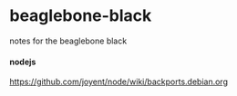 beaglebone-black
================

notes for the beaglebone black

#### nodejs

https://github.com/joyent/node/wiki/backports.debian.org
